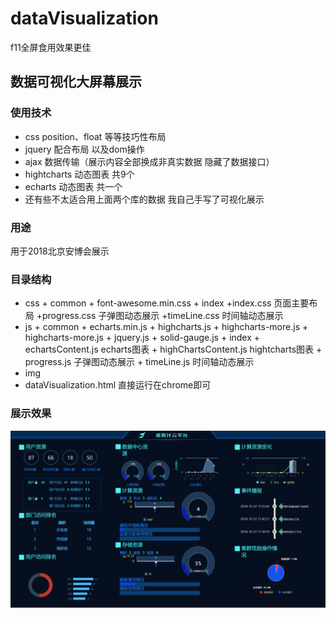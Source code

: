 # dataVisualization #
 f11全屏食用效果更佳
##  数据可视化大屏幕展示 ##
###  使用技术  ###
+ css position、float 等等技巧性布局
+ jquery 配合布局 以及dom操作
+ ajax 数据传输（展示内容全部换成非真实数据  隐藏了数据接口）
+ hightcharts 动态图表  共9个
+ echarts 动态图表    共一个
+ 还有些不太适合用上面两个库的数据  我自己手写了可视化展示
###  用途  ###
用于2018北京安博会展示
###  目录结构  ###
+ css
    	+ common
		+ font-awesome.min.css
    	+ index
		+index.css  页面主要布局
		+progress.css  子弹图动态展示
		+timeLine.css   时间轴动态展示
+ js
    	+ common
		+ echarts.min.js
		+ highcharts.js
		+ highcharts-more.js
		+ highcharts-more.js
		+ jquery.js
		+ solid-gauge.js
    	+ index
		+ echartsContent.js  echarts图表
		+ highChartsContent.js  hightcharts图表
		+ progress.js  子弹图动态展示
		+ timeLine.js   时间轴动态展示
+ img
+ dataVisualization.html  直接运行在chrome即可

###  展示效果  ###
![alt text](img/page.png "title text")


